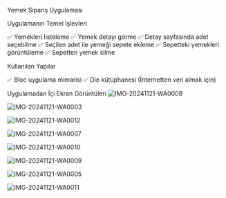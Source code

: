 Yemek Sipariş Uygulaması

Uygulamanın Temel İşlevleri

✅ Yemekleri listeleme
✅ Yemek detayı görme
✅ Detay sayfasında adet seçebilme
✅ Seçilen adet ile yemeği sepete ekleme
✅ Sepetteki yemekleri görüntüleme
✅ Sepetten yemek silme

Kullanılan Yapılar

✅ Bloc uygulama mimarisi
✅ Dio kütüphanesi (İnternetten veri almak için)

Uygulamadan İçi Ekran Görüntüleri
![IMG-20241121-WA0008](https://github.com/user-attachments/assets/bca6f7fa-56e0-46ed-8ea5-4b07e8e645c7)

![IMG-20241121-WA0003](https://github.com/user-attachments/assets/73dfd73e-5224-41a9-a44a-76cb17bf5a51)

![IMG-20241121-WA0012](https://github.com/user-attachments/assets/bbd04c6e-a166-4a53-809d-5a582eac09d2)

![IMG-20241121-WA0007](https://github.com/user-attachments/assets/5e63a108-b9b7-4cb7-9f9d-aa53e4f97dae)

![IMG-20241121-WA0010](https://github.com/user-attachments/assets/e2f4f1af-3546-4af8-9474-bef7fce43d8e)

![IMG-20241121-WA0009](https://github.com/user-attachments/assets/bc7066f9-26af-4680-9102-1ffa259b8882)

![IMG-20241121-WA0005](https://github.com/user-attachments/assets/f786a03c-c444-451d-98b9-8cc88a3c9ba3)

![IMG-20241121-WA0011](https://github.com/user-attachments/assets/f5b70724-82be-4772-b6a5-62070e9bdfb2)
